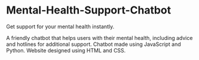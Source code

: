 # Mental-Health-Support-Chatbot
Get support for your mental health instantly.

A friendly chatbot that helps users with their mental health, including advice and hotlines for additional support. 
Chatbot made using JavaScript and Python.
Website designed using HTML and CSS.
